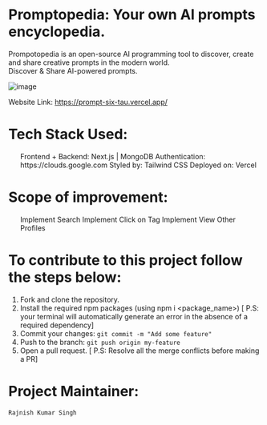 # Promptopedia: Your own AI prompts encyclopedia.

Prompotopedia is an open-source AI programming tool to discover, create and share creative prompts in the modern world.
<br/>
Discover & Share AI-powered prompts.
<br/>

![image](https://github.com/rks-031/Promptopedia/assets/103258259/12c1e86e-0869-4ed9-bf08-70fbde641822)

Website Link: https://prompt-six-tau.vercel.app/

# Tech Stack Used:

<ul>
  Frontend + Backend: Next.js | MongoDB
  Authentication: https://clouds.google.com
  Styled by: Tailwind CSS
  Deployed on: Vercel
</ul>

# Scope of improvement:

<ul>
  Implement Search
  Implement Click on Tag
  Implement View Other Profiles
</ul>

# To contribute to this project follow the steps below:
  1. Fork and clone the repository.<br/>
  2. Install the required npm packages (using npm i <package_name>) [ P.S: your terminal will automatically generate an error in the absence of a required dependency]<br/>
  3. Commit your changes:  `git commit -m "Add some feature"`<br/>
  4. Push to the branch: `git push origin my-feature`<br/>
  5. Open a pull request. [ P.S: Resolve all the merge conflicts before making a PR]<br/>


# Project Maintainer:
<a href="https://github.com/rks-031" style="text-decoration: none">`Rajnish Kumar Singh`</a>

